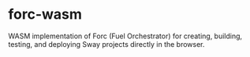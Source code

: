 # forc-wasm
WASM implementation of Forc (Fuel Orchestrator) for creating, building, testing, and deploying Sway projects directly in the browser.
